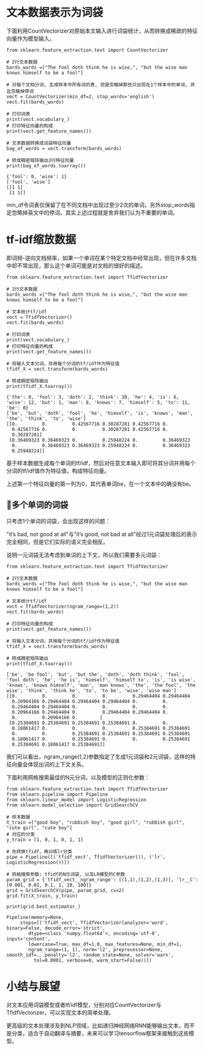 # 文本数据表示为词袋

下面利用CountVectorizer对原始本文输入进行词袋统计，从而转换成稀疏的特征向量作为模型输入。


```
from sklearn.feature_extraction.text import CountVectorizer

# 2行文本数据
bards_words =["The fool doth think he is wise,", "but the wise man knows himself to be a fool"]

# 对每个文档分词, 生成样本中所有词的表, 但是忽略掉那些只出现在1个样本中的单词, 并且忽略掉停词
vect = CountVectorizer(min_df=2, stop_words='english')
vect.fit(bards_words)

# 打印词表
print(vect.vocabulary_)
# 打印特征向量的构成
print(vect.get_feature_names())

# 文本数据转换成词袋特征向量
bag_of_words = vect.transform(bards_words)

# 转成稠密矩阵输出2行特征向量
print(bag_of_words.toarray())

```

```
{'fool': 0, 'wise': 1}
['fool', 'wise']
[[1 1]
 [1 1]]
```

min_df令词表仅保留了在不同文档中出现过至少2次的单词，另外stop_words指定忽略掉英文中的停词，其实上述过程就是舍弃我们认为不重要的单词。


# tf-idf缩放数据

即词频-逆向文档频率，如果一个单词在某个特定文档中经常出现，但在许多文档中却不常出现，那么这个单词可能是对文档的很好的描述。

```
from sklearn.feature_extraction.text import TfidfVectorizer

# 2行文本数据
bards_words =["The fool doth think he is wise,", "but the wise man knows himself to be a fool"]

# 文本统计tf/idf
vect = TfidfVectorizer()
vect.fit(bards_words)

# 打印词表
print(vect.vocabulary_)
# 打印特征向量的构成
print(vect.get_feature_names())

# 将输入文本分词，并用每个分词的tf/idf作为特征值
tfidf_X = vect.transform(bards_words)

# 转成稠密矩阵输出
print(tfidf_X.toarray())

```
```
{'the': 9, 'fool': 3, 'doth': 2, 'think': 10, 'he': 4, 'is': 6, 'wise': 12, 'but': 1, 'man': 8, 'knows': 7, 'himself': 5, 'to': 11, 'be': 0}
['be', 'but', 'doth', 'fool', 'he', 'himself', 'is', 'knows', 'man', 'the', 'think', 'to', 'wise']
[[0.         0.         0.42567716 0.30287281 0.42567716 0.
  0.42567716 0.         0.         0.30287281 0.42567716 0.
  0.30287281]
 [0.36469323 0.36469323 0.         0.25948224 0.         0.36469323
  0.         0.36469323 0.36469323 0.25948224 0.         0.36469323
  0.25948224]]
```

基于样本数据生成每个单词的tf/idf，然后对任意文本输入即可将其分词并用每个分词的tf/idf值作为特征值，构成特征向量。

上述第一个特征向量的第一列为0，其代表单词be，在一个文本中的确没有be。

## 多个单词的词袋

只考虑1个单词的词袋，会出现这样的问题：

"it’s bad, not good at all"与"it’s good, not bad at all"经过1元词袋处理后的表示完全相同，但是它们实际的语义完全相反。

说明一元词袋无法考虑到单词的上下文，所以我们需要多元词袋：

```
from sklearn.feature_extraction.text import TfidfVectorizer

# 2行文本数据
bards_words =["The fool doth think he is wise,", "but the wise man knows himself to be a fool"]

# 文本统计tf/idf
vect = TfidfVectorizer(ngram_range=(1,2))
vect.fit(bards_words)

# 打印特征向量的构成
print(vect.get_feature_names())

# 将输入文本分词，并用每个分词的tf/idf作为特征值
tfidf_X = vect.transform(bards_words)

# 转成稠密矩阵输出
print(tfidf_X.toarray())
```

```
['be', 'be fool', 'but', 'but the', 'doth', 'doth think', 'fool', 'fool doth', 'he', 'he is', 'himself', 'himself to', 'is', 'is wise', 'knows', 'knows himself', 'man', 'man knows', 'the', 'the fool', 'the wise', 'think', 'think he', 'to', 'to be', 'wise', 'wise man']
[[0.         0.         0.         0.         0.29464404 0.29464404
  0.20964166 0.29464404 0.29464404 0.29464404 0.         0.
  0.29464404 0.29464404 0.         0.         0.         0.
  0.20964166 0.29464404 0.         0.29464404 0.29464404 0.
  0.         0.20964166 0.        ]
 [0.25384691 0.25384691 0.25384691 0.25384691 0.         0.
  0.18061417 0.         0.         0.         0.25384691 0.25384691
  0.         0.         0.25384691 0.25384691 0.25384691 0.25384691
  0.18061417 0.         0.25384691 0.         0.         0.25384691
  0.25384691 0.18061417 0.25384691]]
```

我们可以看出，ngram_range(1,2)参数指定了生成1元词袋和2元词袋，这样的特征向量会体现出词的上下文关系。

下面利用网格搜索最佳的N元分词，以及模型的正则化参数：


```
from sklearn.feature_extraction.text import TfidfVectorizer
from sklearn.pipeline import Pipeline
from sklearn.linear_model import LogisticRegression
from sklearn.model_selection import GridSearchCV 

# 样本数据
X_train =["good boy", "rubbish boy", "good girl", "rubbish girl", "cute girl", "cute boy"]
# 对应的分类
y_train = [1, 0, 1, 0, 1, 1]

# 先转换tfidf，再训练lr分类
pipe = Pipeline([('tfidf_vect', TfidfVectorizer()), ('lr', LogisticRegression())])

# 网格搜索参数: tfidf的N元词袋, 以及LR模型的C参数
param_grid = {'tfidf_vect__ngram_range': [(1,1),(1,2),(1,3)], 'lr__C': [0.001, 0.01, 0.1, 1, 10, 100]}
grid = GridSearchCV(pipe, param_grid, cv=2)
grid.fit(X_train, y_train)

print(grid.best_estimator_)
```

```
Pipeline(memory=None,
     steps=[('tfidf_vect', TfidfVectorizer(analyzer='word', binary=False, decode_error='strict',
        dtype=<class 'numpy.float64'>, encoding='utf-8', input='content',
        lowercase=True, max_df=1.0, max_features=None, min_df=1,
        ngram_range=(1, 1), norm='l2', preprocessor=None, smooth_idf=...penalty='l2', random_state=None, solver='warn',
          tol=0.0001, verbose=0, warm_start=False))])
```

# 小结与展望

对文本应用词袋模型或者tf/idf模型，分别对应CountVectorizer与TfidfVectorizer，可以实现文本的简单处理。

更高级的文本处理涉及到NLP领域，比如递归神经网络RNN能够输出文本，而不是分类，适合于自动翻译与摘要，未来可以学习tensorflow框架来接触到这些模型。